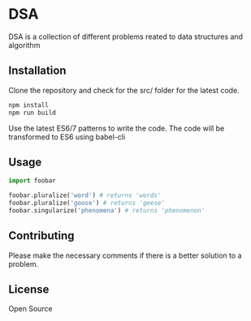 # DSA

DSA is a collection of different problems reated to data structures and algorithm

## Installation

Clone the repository and check for the src/ folder for the latest code.

```bash
npm install
npm run build
```

Use the latest ES6/7 patterns to write the code. The code will be transformed to ES6 using babel-cli

## Usage

```python
import foobar

foobar.pluralize('word') # returns 'words'
foobar.pluralize('goose') # returns 'geese'
foobar.singularize('phenomena') # returns 'phenomenon'
```

## Contributing

Please make the necessary comments if there is a better solution to a problem.

## License

Open Source

